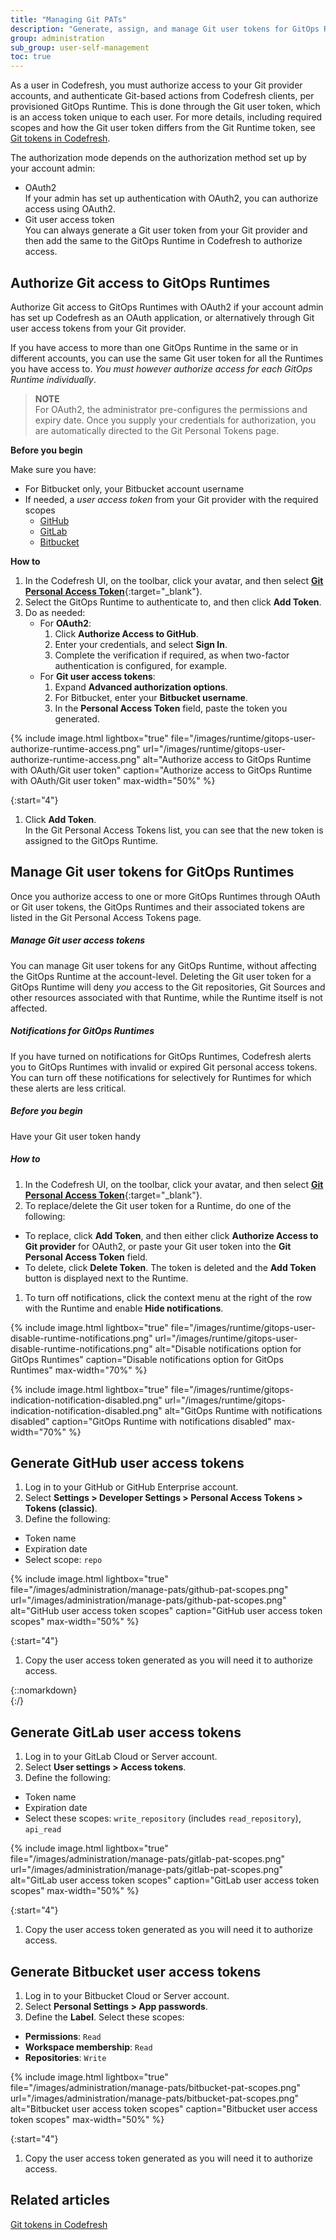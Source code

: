 ```yaml
---
title: "Managing Git PATs"
description: "Generate, assign, and manage Git user tokens for GitOps Runtimes"
group: administration
sub_group: user-self-management
toc: true
---
```


As a user in Codefresh, you must authorize access to your Git provider accounts, and authenticate Git-based actions from Codefresh clients, per provisioned GitOps Runtime. This is done through the Git user token, which is an access token unique to each user. For more details, including required scopes and how the Git user token differs from the Git Runtime token, see [Git tokens in Codefresh]({{site.baseurl}}/docs/security/git-tokens/).

The authorization mode depends on the authorization method set up by your account admin: 
* OAuth2  
  If your admin has set up authentication with OAuth2, you can authorize access using OAuth2.  
* Git user access token  
  You can always generate a Git user token from your Git provider and then add the same to the GitOps Runtime in Codefresh to authorize access. 



## Authorize Git access to GitOps Runtimes
Authorize Git access to GitOps Runtimes with OAuth2 if your account admin has set up Codefresh as an OAuth application, or alternatively through Git user access tokens from your Git provider.  

If you have access to more than one GitOps Runtime in the same or in different accounts, you can use the same Git user token for all the Runtimes you have access to. _You must however authorize access for each GitOps Runtime individually_.  

>**NOTE**    
  For OAuth2, the administrator pre-configures the permissions and expiry date. Once you supply your credentials for authorization, you are automatically directed to the Git Personal Tokens page. 

**Before you begin**  

Make sure you have:  
* For Bitbucket only, your Bitbucket account username
* If needed, a _user access token_ from your Git provider with the required scopes
  * [GitHub](#generate-github-user-access-tokens)
  * [GitLab](#generate-gitlab-user-access-tokens)
  * [Bitbucket](#generate-bitbucket-user-access-tokens)

**How to**  
1. In the Codefresh UI, on the toolbar, click your avatar, and then select [**Git Personal Access Token**](https://g.codefresh.io/2.0/git-personal-access-token){:target="\_blank"}.
1. Select the GitOps Runtime to authenticate to, and then click **Add Token**.
1. Do as needed:
      * For **OAuth2**: 
        1. Click **Authorize Access to GitHub**.
        1. Enter your credentials, and select **Sign In**.
        1. Complete the verification if required, as when two-factor authentication is configured, for example.
      * For **Git user access tokens**:  
        1. Expand **Advanced authorization options**. 
        1. For Bitbucket, enter your **Bitbucket username**. 
        1. In the **Personal Access Token** field, paste the token you generated.

{% include 
image.html 
lightbox="true" 
file="/images/runtime/gitops-user-authorize-runtime-access.png" 
url="/images/runtime/gitops-user-authorize-runtime-access.png"
alt="Authorize access to GitOps Runtime with OAuth/Git user token" 
caption="Authorize access to GitOps Runtime with OAuth/Git user token" 
max-width="50%" 
%}

{:start="4"}
1. Click **Add Token**.  
  In the Git Personal Access Tokens list, you can see that the new token is assigned to the GitOps Runtime. 

## Manage Git user tokens for GitOps Runtimes
Once you authorize access to one or more GitOps Runtimes through OAuth or Git user tokens, the GitOps Runtimes and their associated tokens are listed in the Git Personal Access Tokens page. 

##### Manage Git user access tokens
You can manage Git user tokens for any GitOps Runtime, without affecting the GitOps Runtime at the account-level. Deleting the Git user token for a GitOps Runtime will deny _you_ access to the Git repositories, Git Sources and other resources associated with that Runtime, while the Runtime itself is not affected. 

##### Notifications for GitOps Runtimes 
If you have turned on notifications for GitOps Runtimes, Codefresh alerts you to GitOps Runtimes with invalid or expired Git personal access tokens.  
You can turn off these notifications for selectively for Runtimes for which these alerts are less critical.

##### Before you begin 
Have your Git user token handy

##### How to  
1. In the Codefresh UI, on the toolbar, click your avatar, and then select [**Git Personal Access Token**](https://g.codefresh.io/2.0/git-personal-access-token){:target="\_blank"}.
1. To replace/delete the Git user token for a Runtime, do one of the following:
  * To replace, click **Add Token**, and then either click **Authorize Access to Git provider** for OAuth2, or paste your Git user token into the **Git Personal Access Token** field. 
  * To delete, click **Delete Token**. The token is deleted and the **Add Token** button is displayed next to the Runtime. 
1. To turn off notifications, click the context menu at the right of the row with the Runtime and enable **Hide notifications**.

{% include 
image.html 
lightbox="true" 
file="/images/runtime/gitops-user-disable-runtime-notifications.png" 
url="/images/runtime/gitops-user-disable-runtime-notifications.png"
alt="Disable notifications option for GitOps Runtimes" 
caption="Disable notifications option for GitOps Runtimes"
max-width="70%" 
%}

{% include 
image.html 
lightbox="true" 
file="/images/runtime/gitops-indication-notification-disabled.png" 
url="/images/runtime/gitops-indication-notification-disabled.png"
alt="GitOps Runtime with notifications disabled" 
caption="GitOps Runtime with notifications disabled"
max-width="70%" 
%}



## Generate GitHub user access tokens 

1. Log in to your GitHub or GitHub Enterprise account.
1. Select **Settings > Developer Settings > Personal Access Tokens > Tokens (classic)**.
1. Define the following:
  * Token name
  * Expiration date
  * Select scope: `repo`

  {% include 
   image.html 
   lightbox="true" 
   file="/images/administration/manage-pats/github-pat-scopes.png" 
   url="/images/administration/manage-pats/github-pat-scopes.png" 
   alt="GitHub user access token scopes" 
   caption="GitHub user access token scopes"
   max-width="50%" 
  %}

{:start="4"}  
1. Copy the user access token generated as you will need it to authorize access.

{::nomarkdown}
</br>
{:/}

## Generate GitLab user access tokens

1. Log in to your GitLab Cloud or Server account.
1. Select **User settings > Access tokens**.
1. Define the following:
  * Token name
  * Expiration date
  * Select these scopes: `write_repository` (includes `read_repository`), `api_read` 

 {% include 
   image.html 
   lightbox="true" 
   file="/images/administration/manage-pats/gitlab-pat-scopes.png" 
   url="/images/administration/manage-pats/gitlab-pat-scopes.png" 
   alt="GitLab user access token scopes" 
   caption="GitLab user access token scopes"
   max-width="50%" 
  %}

{:start="4"}  
1. Copy the user access token generated as you will need it to authorize access.

## Generate Bitbucket user access tokens


1. Log in to your Bitbucket Cloud or Server account.
1. Select **Personal Settings > App passwords**.
1. Define the **Label**.
  Select these scopes: 
  * **Permissions**: `Read`
  * **Workspace membership**: `Read`
  * **Repositories**: `Write`

  {% include 
   image.html 
   lightbox="true" 
   file="/images/administration/manage-pats/bitbucket-pat-scopes.png" 
   url="/images/administration/manage-pats/bitbucket-pat-scopes.png" 
   alt="Bitbucket user access token scopes" 
   caption="Bitbucket user access token scopes"
   max-width="50%" 
  %}

{:start="4"}
1. Copy the user access token generated as you will need it to authorize access.


## Related articles  
[Git tokens in Codefresh]({{site.baseurl}}/docs/security/git-tokens/)